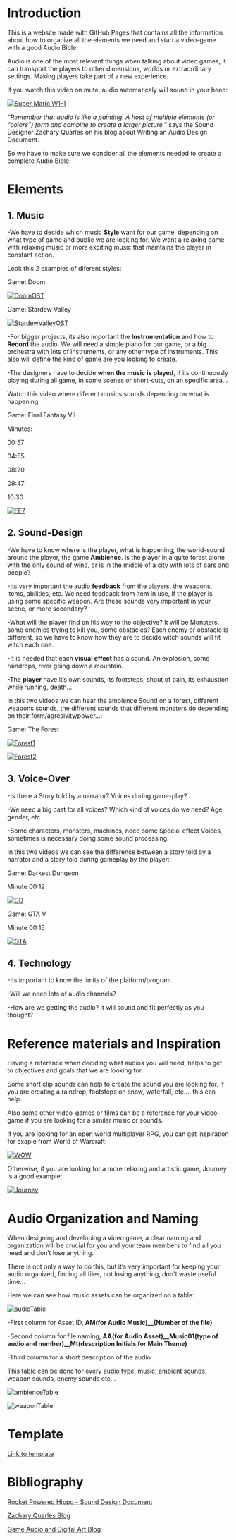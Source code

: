 # Introduction

This is a website made with GitHub Pages that contains all the information about how to organize all the elements we need and start a video-game with a good Audio Bible.

Audio is one of the most relevant things when talking about video games, it can transport the players to other dimensions, worlds or extraordinary settings. Making players take part of a new experience. 

If you watch this video on mute, audio automaticaly will sound in your head:

[![Super Mario W1-1](https://img.youtube.com/vi/W9x_nNjU9xs/0.jpg)](https://www.youtube.com/watch?v=W9x_nNjU9xs "Super Mario W1-1")

*“Remember that audio is like a painting. A host of multiple elements (or “colors”) form and combine to create a larger picture.”*
says the Sound Designer Zachary Quarles on his blog about Writing an Audio Design Document.


So we have to make sure we consider all the elements needed to create a complete Audio Bible:

# Elements

## 1. Music

-We have to decide which music **Style** want for our game, depending on what type of game and public we are looking for. We want a relaxing game with relaxing music or more exciting music that maintains the player in constant action.

Look this 2 examples of diferent styles:

Game: Doom

[![DoomOST](https://img.youtube.com/vi/BSsfjHCFosw/0.jpg)](https://www.youtube.com/watch?v=BSsfjHCFosw "DoomOST")

Game: Stardew Valley

[![StardewValleyOST](https://img.youtube.com/vi/FQSHcl6TJb4/0.jpg)](https://www.youtube.com/watch?v=FQSHcl6TJb4 "StardewValleyOST")

-For bigger projects, its also important the **Instrumentation** and how to **Record** the audio. We will need a simple piano for our game, or a big orchestra with lots of instruments, or any other type of instruments. This also will define the kind of game are you looking to create.

-The designers have to decide **when the music is played**, if its continuously playing during all game, in some scenes or short-cuts, on an specific area…

Watch this video where diferent musics sounds depending on what is happening:

Game: Final Fantasy VII

Minutes: 

00:57

04:55

08:20

09:47

10:30

[![FF7](https://img.youtube.com/vi/KhSicdniIng/0.jpg)](https://www.youtube.com/watch?v=KhSicdniIng "FF7")

## 2. Sound-Design

-We have to know where is the player, what is happening, the world-sound around the player, the game **Ambience**. Is the player in a quite forest alone with the only sound of wind, or is in the middle of a city with lots of cars and people?

-Its very important the audio **feedback** from the players, the weapons, items, abilities, etc.
We need feedback from item in use, if the player is using some specific weapon. Are these sounds very important in your scene, or more secondary?

-What will the player find on his way to the objective? It will be Monsters, some enemies trying to kill you, some obstacles? Each enemy or obstacle is different, so we have to know how they are to decide witch sounds will fit witch each one.

-It is needed that each **visual effect** has a sound. An explosion, some raindrops, river going down a mountain.

-The **player** have it’s own sounds, its footsteps, shout of pain, its exhaustion while running, death…

In this two videos we can hear the ambience Sound on a forest, different weapons sounds, the different sounds that different monsters do depending on their form/agresivity/power...:

Game: The Forest

[![Forest1](https://img.youtube.com/vi/1mrW0BnNIQA/0.jpg)](https://www.youtube.com/watch?v=1mrW0BnNIQA "Forest1")

[![Forest2](https://img.youtube.com/vi/DeholeI7okk/0.jpg)](https://www.youtube.com/watch?v=DeholeI7okk "Forest2")

## 3. Voice-Over

-Is there a Story told by a narrator? Voices during game-play?

-We need a big cast for all voices? Which kind of voices do we need? Age, gender, etc.

-Some characters, monsters, machines, need some Special effect Voices, sometimes is necessary doing some sound processing.

In this two videos we can see the difference between a story told by a narrator and a story told during gameplay by the player:

Game: Darkest Dungeon

Minute 00:12

[![DD](https://img.youtube.com/vi/QlRBzoKN4NY/0.jpg)](https://www.youtube.com/watch?v=QlRBzoKN4NY "DD")

Game: GTA V 

Minute 00:15

[![GTA](https://img.youtube.com/vi/dq_d0sw4EqQ/0.jpg)](https://www.youtube.com/watch?v=dq_d0sw4EqQ "GTA")

## 4. Technology

-Its important to know the limits of the platform/program.

-Will we need lots of audio channels?

-How are we getting the audio? It will sound and fit perfectly as you thought?

# Reference materials and Inspiration

Having a reference when deciding what audios you will need, helps to get to objectives and goals that we are looking for.

Some short clip sounds can help to create the sound you are looking for. If you are creating a raindrop, footsteps on snow, waterfall, etc.… this can help.

Also some other video-games or films can be a reference for your video-game if you are looking for a similar music or sounds.

If you are looking for an open world multiplayer RPG, you can get inspiration for exaple from World of Warcraft:

[![WOW](https://img.youtube.com/vi/gQFOLOur1jM/0.jpg)](https://www.youtube.com/watch?v=gQFOLOur1jM "WOW")

Otherwise, if you are looking for a more relaxing and artistic game, Journey is a good example:

[![Journey](https://img.youtube.com/vi/M3hFN8UrBPw/0.jpg)](https://www.youtube.com/watch?v=M3hFN8UrBPw "Journey")

# Audio Organization and Naming

When designing and developing a video game, a clear naming and organization will be crucial for you and your team members to find all you need and don’t lose anything. 

There is not only a way to do this, but it’s very important for keeping your audio organized, finding all files, not losing anything, don't waste useful time...

Here we can see how music assets can be organized on a table:

![audioTable](images/music.PNG)

-First column for Asset ID, **AM(for Audio Music)__(Number of the file)**

-Second column for file naming, **AA(for Audio Asset)__Music01(type of audio and number)__Mt(description Initials for Main Theme)**

-Third column for a short description of the audio

This table can be done for every audio type, music, ambient sounds, weapon sounds, enemy sounds etc...

![ambienceTable](images/ambience.PNG)

![weaponTable](images/weapons.PNG)

# Template

[Link to template](https://github.com/MaxLlovera/Research_Audio_Bible/tree/main/template)

# Bibliography

[Rocket Powered Hippo - Sound Design Document](https://issuu.com/rocket_powered_hippo/docs/sounddesignfinal)

[Zachary Quarles Blog](http://zacharyquarles.com/blog/?p=518)

[Game Audio and Digital Art Blog](https://annesoaudio.com/category/category-1/game-audio/page/2/)
